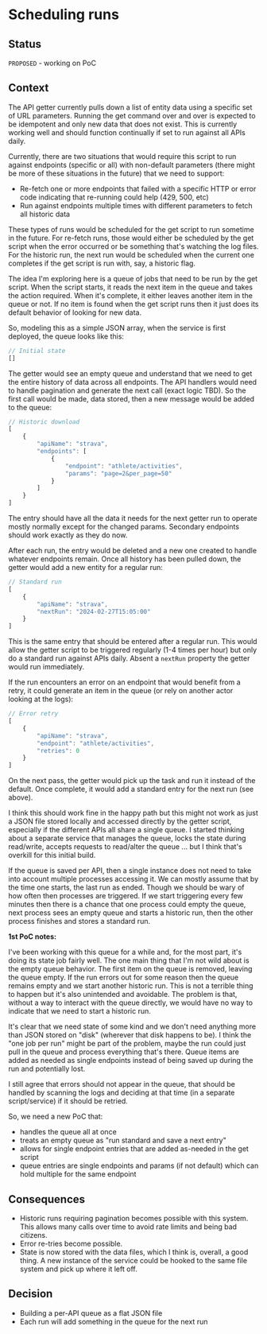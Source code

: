 # Scheduling runs

## Status

`PROPOSED` - working on PoC

## Context

The API getter currently pulls down a list of entity data using a specific set of URL parameters. Running the get command over and over is expected to be idempotent and only new data that does not exist. This is currently working well and should function continually if set to run against all APIs daily.

Currently, there are two situations that would require this script to run against endpoints (specific or all) with non-default parameters (there might be more of these situations in the future) that we need to support:

- Re-fetch one or more endpoints that failed with a specific HTTP or error code indicating that re-running could help (429, 500, etc)
- Run against endpoints multiple times with different parameters to fetch all historic data

These types of runs would be scheduled for the get script to run sometime in the future. For re-fetch runs, those would either be scheduled by the get script when the error occurred or be something that's watching the log files. For the historic run, the next run would be scheduled when the current one completes if the get script is run with, say, a historic flag.

The idea I'm exploring here is a queue of jobs that need to be run by the get script. When the script starts, it reads the next item in the queue and takes the action required. When it's complete, it either leaves another item in the queue or not. If no item is found when the get script runs then it just does its default behavior of looking for new data.

So, modeling this as a simple JSON array, when the service is first deployed, the queue looks like this:

```js
// Initial state
[]
```

The getter would see an empty queue and understand that we need to get the entire history of data across all endpoints. The API handlers would need to handle pagination and generate the next call (exact logic TBD). So the first call would be made, data stored, then a new message would be added to the queue:

```js
// Historic download
[
	{
		"apiName": "strava",
		"endpoints": [
			{
				"endpoint": "athlete/activities",
				"params": "page=2&per_page=50"
			}
		]
	}
]
```

The entry should have all the data it needs for the next getter run to operate mostly normally except for the changed params. Secondary endpoints should work exactly as they do now. 

After each run, the entry would be deleted and a new one created to handle whatever endpoints remain. Once all history has been pulled down, the getter would add a new entity for a regular run:

```js
// Standard run
[
	{
		"apiName": "strava",
		"nextRun": "2024-02-27T15:05:00"
	}
]
```

This is the same entry that should be entered after a regular run. This would allow the getter script to be triggered regularly (1-4 times per hour) but only do a standard run against APIs daily. Absent a `nextRun` property the getter would run immediately.

If the run encounters an error on an endpoint that would benefit from a retry, it could generate an item in the queue (or rely on another actor looking at the logs):

```js
// Error retry
[
	{
		"apiName": "strava",
		"endpoint": "athlete/activities",
		"retries": 0
	}
]
```

On the next pass, the getter would pick up the task and run it instead of the default. Once complete, it would add a standard entry for the next run (see above). 

I think this should work fine in the happy path but this might not work as just a JSON file stored locally and accessed directly by the getter script, especially if the different APIs all share a single queue. I started thinking about a separate service that manages the queue, locks the state during read/write, accepts requests to read/alter the queue ... but I think that's overkill for this initial build. 

If the queue is saved per API, then a single instance does not need to take into account multiple processes accessing it. We can mostly assume that by the time one starts, the last run as ended. Though we should be wary of how often then processes are triggered. If we start triggering every few minutes then there is a chance that one process could empty the queue, next process sees an empty queue and starts a historic run, then the other process finishes and stores a standard run. 

**1st PoC notes:**

I've been working with this queue for a while and, for the most part, it's doing its state job fairly well. The one main thing that I'm not wild about is the empty queue behavior. The first item on the queue is removed, leaving the queue empty. If the run errors out for some reason then the queue remains empty and we start another historic run. This is not a terrible thing to happen but it's also unintended and avoidable. The problem is that, without a way to interact with the queue directly, we would have no way to indicate that we need to start a historic run. 

It's clear that we need state of some kind and we don't need anything more than JSON stored on "disk" (wherever that disk happens to be). I think the "one job per run" might be part of the problem, maybe the run could just pull in the queue and process everything that's there. Queue items are added as needed as single endpoints instead of being saved up during the run and potentially lost.

I still agree that errors should not appear in the queue, that should be handled by scanning the logs and deciding at that time (in a separate script/service) if it should be retried.

So, we need a new PoC that:

- handles the queue all at once
- treats an empty queue as "run standard and save a next entry"
- allows for single endpoint entries that are added as-needed in the get script
- queue entries are single endpoints and params (if not default) which can hold multiple for the same endpoint

## Consequences

- Historic runs requiring pagination becomes possible with this system. This allows many calls over time to avoid rate limits and being bad citizens. 
- Error re-tries become possible.
- State is now stored with the data files, which I think is, overall, a good thing. A new instance of the service could be hooked to the same file system and pick up where it left off. 

## Decision

- Building a per-API queue as a flat JSON file
- Each run will add something in the queue for the next run
